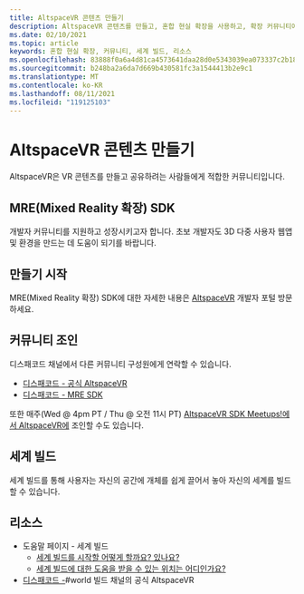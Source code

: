 ```yaml
---
title: AltspaceVR 콘텐츠 만들기
description: AltspaceVR 콘텐츠를 만들고, 혼합 현실 확장을 사용하고, 확장 커뮤니티에 가입하는 방법을 알아봅니다.
ms.date: 02/10/2021
ms.topic: article
keywords: 혼합 현실 확장, 커뮤니티, 세계 빌드, 리소스
ms.openlocfilehash: 83888f0a6a4d81ca4573641daa28d0e5343039ea073337c2b18d8e7610d2a14e
ms.sourcegitcommit: b248ba2a6da7d669b430581fc3a1544413b2e9c1
ms.translationtype: MT
ms.contentlocale: ko-KR
ms.lasthandoff: 08/11/2021
ms.locfileid: "119125103"
---
```

# <a name="creating-altspacevr-content"></a>AltspaceVR 콘텐츠 만들기

AltspaceVR은 VR 콘텐츠를 만들고 공유하려는 사람들에게 적합한 커뮤니티입니다. 

## <a name="mre-mixed-reality-extension-sdk"></a>MRE(Mixed Reality 확장) SDK

개발자 커뮤니티를 지원하고 성장시키고자 합니다. 초보 개발자도 3D 다중 사용자 웹앱 및 환경을 만드는 데 도움이 되기를 바랍니다. 

## <a name="start-creating"></a>만들기 시작

MRE(Mixed Reality 확장) SDK에 대한 자세한 내용은 [AltspaceVR](https://developer.altvr.com/) 개발자 포털 방문하세요.

## <a name="join-the-community"></a>커뮤니티 조인

디스패코드 채널에서 다른 커뮤니티 구성원에게 연락할 수 있습니다.

* [디스패코드 - 공식 AltspaceVR](https://discord.gg/eYQ5VxK)
* [디스패코드 - MRE SDK](https://discord.gg/ypvBkWz)

또한 매주(Wed @ 4pm PT / Thu @ 오전 11시 PT) [AltspaceVR SDK Meetups!에서 AltspaceVR에](https://account.altvr.com/channels/sdk) 조인할 수도 있습니다.

## <a name="world-building"></a>세계 빌드

세계 빌드를 통해 사용자는 자신의 공간에 개체를 쉽게 끌어서 놓아 자신의 세계를 빌드할 수 있습니다.

## <a name="resources"></a>리소스

* 도움말 페이지 - 세계 빌드
    * [세계 빌드를 시작할 어떻게 할까요? 있나요?](../world-building/world-building-getting-started.md)
    * [세계 빌드에 대한 도움을 받을 수 있는 위치는 어디인가요?](../world-building/getting-help.md)
* [디스패코드 -](https://discord.gg/eYQ5VxK)#world 빌드 채널의 공식 AltspaceVR
